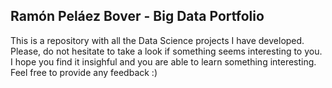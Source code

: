 <a id='0'></a>
## Ramón Peláez Bover - Big Data Portfolio
<p>
<div>This is a repository with all the Data Science projects I have developed. Please, do not hesitate to take a look if something seems interesting to you. I hope you find it insighful and you are able to learn something interesting. 
</div>
Feel free to provide any feedback :)
</div>
</p>
